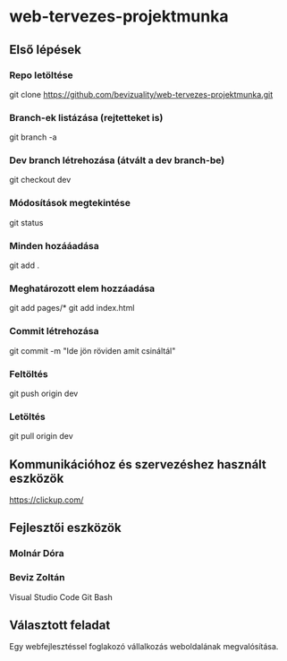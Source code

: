 # web-tervezes-projektmunka

## Első lépések
### Repo letöltése
git clone https://github.com/bevizuality/web-tervezes-projektmunka.git
### Branch-ek listázása (rejtetteket is)
git branch -a
### Dev branch létrehozása (átvált a dev branch-be)
git checkout dev
### Módosítások megtekintése
git status
### Minden hozááadása
git add .
### Meghatározott elem hozzáadása
git add pages/*
git add index.html
### Commit létrehozása
git commit -m "Ide jön röviden amit csináltál"
### Feltöltés
git push origin dev
### Letöltés
git pull origin dev

## Kommunikációhoz és szervezéshez használt eszközök
https://clickup.com/

## Fejlesztői eszközök
### Molnár Dóra
### Beviz Zoltán
Visual Studio Code
Git Bash

## Választott feladat
Egy webfejlesztéssel foglakozó vállalkozás weboldalának megvalósítása.
